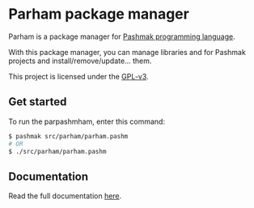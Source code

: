 # Parham package manager
Parham is a package manager for [Pashmak programming language](https://github.com/pashmaklang).

With this package manager, you can manage libraries and for Pashmak projects and install/remove/update... them.

This project is licensed under the [GPL-v3](LICENSE).

## Get started
To run the parpashmham, enter this command:

```bash
$ pashmak src/parham/parham.pashm
# OR
$ ./src/parham/parham.pashm
```

## Documentation
Read the full documentation [here](doc).
